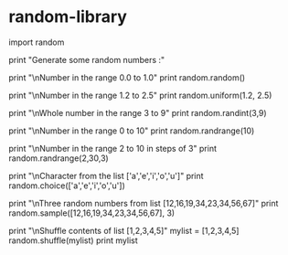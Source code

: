 # random-library
import random
 
print "Generate some random numbers :"
 
print "\nNumber in the range 0.0 to 1.0"
print random.random()
 
print "\nNumber in the range 1.2 to 2.5"
print random.uniform(1.2, 2.5)
 
print "\nWhole number in the range 3 to 9"
print random.randint(3,9)
 
print "\nNumber in the range 0 to 10"
print random.randrange(10)
 
print "\nNumber in the range 2 to 10 in steps of 3"
print random.randrange(2,30,3)
 
print "\nCharacter from the list ['a','e','i','o','u']"
print random.choice(['a','e','i','o','u'])
 
print "\nThree random numbers from list [12,16,19,34,23,34,56,67]"
print random.sample([12,16,19,34,23,34,56,67], 3)
 
print "\nShuffle contents of list [1,2,3,4,5]"
mylist = [1,2,3,4,5]
random.shuffle(mylist)
print mylist

